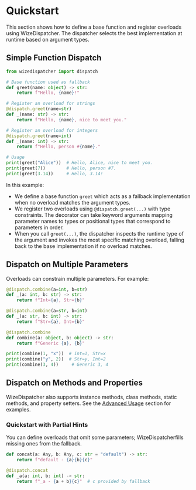 # Quickstart

This section shows how to define a base function and register
overloads using WizeDispatcher. The dispatcher selects the best
implementation at runtime based on argument types.

## Simple Function Dispatch

```python
from wizedispatcher import dispatch

# Base function used as fallback
def greet(name: object) -> str:
    return f"Hello, {name}!"

# Register an overload for strings
@dispatch.greet(name=str)
def _(name: str) -> str:
    return f"Hello, {name}, nice to meet you."

# Register an overload for integers
@dispatch.greet(name=int)
def _(name: int) -> str:
    return f"Hello, person #{name}."

# Usage
print(greet("Alice"))  # Hello, Alice, nice to meet you.
print(greet(7))        # Hello, person #7.
print(greet(3.14))     # Hello, 3.14!
```

In this example:

- We define a base function `greet` which acts as a fallback
  implementation when no overload matches the argument types.
- We register two overloads using `@dispatch.greet(...)` with type
  constraints. The decorator can take keyword arguments mapping
  parameter names to types or positional types that correspond to
  parameters in order.
- When you call `greet(...)`, the dispatcher inspects the runtime
  type of the argument and invokes the most specific matching
  overload, falling back to the base implementation if no overload
  matches.

## Dispatch on Multiple Parameters

Overloads can constrain multiple parameters. For example:

```python
@dispatch.combine(a=int, b=str)
def _(a: int, b: str) -> str:
    return f"Int={a}, Str={b}"

@dispatch.combine(a=str, b=int)
def _(a: str, b: int) -> str:
    return f"Str={a}, Int={b}"

@dispatch.combine
def combine(a: object, b: object) -> str:
    return f"Generic {a}, {b}"

print(combine(1, "x"))  # Int=1, Str=x
print(combine("y", 2))  # Str=y, Int=2
print(combine(3, 4))     # Generic 3, 4
```

## Dispatch on Methods and Properties

WizeDispatcher also supports instance methods, class methods,
static methods, and property setters. See the
[Advanced Usage](advanced.md) section for examples.

### Quickstart with Partial Hints

You can define overloads that omit some parameters; WizeDispatcherfills
missing ones from the fallback.

```python
def concat(a: Any, b: Any, c: str = "default") -> str:
    return f"default - {a}{b}{c}"

@dispatch.concat
def _a(a: int, b: int) -> str:
    return f"_a - {a + b}{c}"  # c provided by fallback
```
